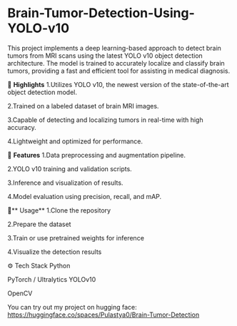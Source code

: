 # Brain-Tumor-Detection-Using-YOLO-v10

This project implements a deep learning-based approach to detect brain tumors from MRI scans using the latest YOLO v10 object detection architecture. The model is trained to accurately localize and classify brain tumors, providing a fast and efficient tool for assisting in medical diagnosis.

🚀 **Highlights**
1.Utilizes YOLO v10, the newest version of the state-of-the-art object detection model.

2.Trained on a labeled dataset of brain MRI images.

3.Capable of detecting and localizing tumors in real-time with high accuracy.

4.Lightweight and optimized for performance.

📂 **Features**
1.Data preprocessing and augmentation pipeline.

2.YOLO v10 training and validation scripts.

3.Inference and visualization of results.

4.Model evaluation using precision, recall, and mAP.

📌** Usage**
1.Clone the repository

2.Prepare the dataset

3.Train or use pretrained weights for inference

4.Visualize the detection results

⚙️ Tech Stack
Python

PyTorch / Ultralytics YOLOv10

OpenCV


You can try out my project on hugging face: https://huggingface.co/spaces/Pulastya0/Brain-Tumor-Detection
